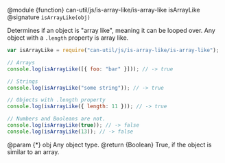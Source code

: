 @module {function} can-util/js/is-array-like/is-array-like isArrayLike
@signature `isArrayLike(obj)`

Determines if an object is "array like", meaning it can be looped over. Any object with a `.length` property is array like.

```js
var isArrayLike = require("can-util/js/is-array-like/is-array-like");

// Arrays
console.log(isArrayLike([{ foo: "bar" }])); // -> true

// Strings
console.log(isArrayLike("some string")); // -> true

// Objects with .length property
console.log(isArrayLike({ length: 11 })); // -> true

// Numbers and Booleans are not.
console.log(isArrayLike(true)); // -> false
console.log(isArrayLike(13)); // -> false
```

@param {*} obj Any object type.
@return {Boolean} True, if the object is similar to an array.
